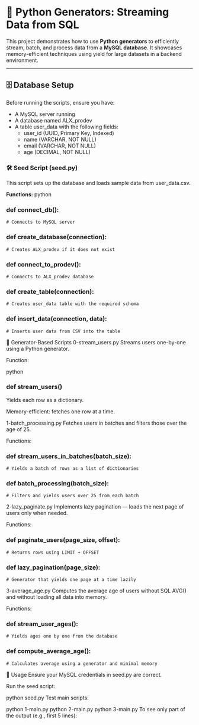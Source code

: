 # 📘 Python Generators: Streaming Data from SQL

This project demonstrates how to use **Python generators** to efficiently stream, batch, and process data from a **MySQL database**. It showcases memory-efficient techniques using yield for large datasets in a backend environment.

---

## 🗄️ Database Setup

Before running the scripts, ensure you have:
- A MySQL server running
- A database named ALX_prodev
- A table user_data with the following fields:
  - user_id (UUID, Primary Key, Indexed)
  - name (VARCHAR, NOT NULL)
  - email (VARCHAR, NOT NULL)
  - age (DECIMAL, NOT NULL)

### 🛠️ Seed Script (seed.py)

This script sets up the database and loads sample data from user_data.csv.

**Functions:**
python
### def connect_db(): 
    # Connects to MySQL server

### def create_database(connection): 
    # Creates ALX_prodev if it does not exist

### def connect_to_prodev(): 
    # Connects to ALX_prodev database

### def create_table(connection): 
    # Creates user_data table with the required schema

### def insert_data(connection, data): 
    # Inserts user data from CSV into the table
🧩 Generator-Based Scripts
0-stream_users.py
Streams users one-by-one using a Python generator.

Function:

python

### def stream_users()
Yields each row as a dictionary.

Memory-efficient: fetches one row at a time.

1-batch_processing.py
Fetches users in batches and filters those over the age of 25.

Functions:

### def stream_users_in_batches(batch_size): 
    # Yields a batch of rows as a list of dictionaries

### def batch_processing(batch_size): 
    # Filters and yields users over 25 from each batch
2-lazy_paginate.py
Implements lazy pagination — loads the next page of users only when needed.

Functions:

### def paginate_users(page_size, offset): 
    # Returns rows using LIMIT + OFFSET

### def lazy_pagination(page_size): 
    # Generator that yields one page at a time lazily
3-average_age.py
Computes the average age of users without SQL AVG() and without loading all data into memory.

Functions:

### def stream_user_ages(): 
    # Yields ages one by one from the database

### def compute_average_age(): 
    # Calculates average using a generator and minimal memory
🚀 Usage
Ensure your MySQL credentials in seed.py are correct.

Run the seed script:

python seed.py
Test main scripts:

python 1-main.py
python 2-main.py
python 3-main.py
To see only part of the output (e.g., first 5 lines):
